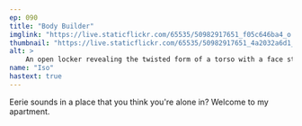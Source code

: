 ```yaml
---
ep: 090
title: "Body Builder"
imglink: "https://live.staticflickr.com/65535/50982917651_f05c646ba4_o.jpg"
thumbnail: "https://live.staticflickr.com/65535/50982917651_4a2032a6d1_q.jpg"
alt: >
    An open locker revealing the twisted form of a torso with a face stitched into its back. It has four arms and six hands: one holding a volleyball, one giving a thumbs up, one curled in a fist. A bag hangs in the main part of the locker and a box of gloves and two Sprits cans are on the top shelf. 
name: "Iso"
hastext: true
---
```

Eerie sounds in a place that you think you're alone in? Welcome to my apartment.